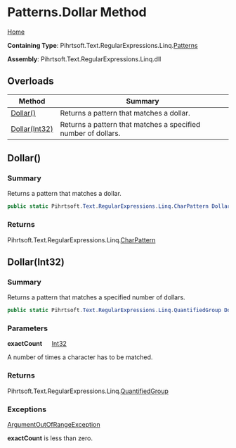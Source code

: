 # Patterns\.Dollar Method

[Home](../../../../../../README.md)

**Containing Type**: Pihrtsoft\.Text\.RegularExpressions\.Linq\.[Patterns](../README.md)

**Assembly**: Pihrtsoft\.Text\.RegularExpressions\.Linq\.dll

## Overloads

| Method | Summary |
| ------ | ------- |
| [Dollar()](#Pihrtsoft_Text_RegularExpressions_Linq_Patterns_Dollar) | Returns a pattern that matches a dollar\. |
| [Dollar(Int32)](#Pihrtsoft_Text_RegularExpressions_Linq_Patterns_Dollar_System_Int32_) | Returns a pattern that matches a specified number of dollars\. |

## Dollar\(\) <a name="Pihrtsoft_Text_RegularExpressions_Linq_Patterns_Dollar"></a>

### Summary

Returns a pattern that matches a dollar\.

```csharp
public static Pihrtsoft.Text.RegularExpressions.Linq.CharPattern Dollar()
```

### Returns

Pihrtsoft\.Text\.RegularExpressions\.Linq\.[CharPattern](../../CharPattern/README.md)

## Dollar\(Int32\) <a name="Pihrtsoft_Text_RegularExpressions_Linq_Patterns_Dollar_System_Int32_"></a>

### Summary

Returns a pattern that matches a specified number of dollars\.

```csharp
public static Pihrtsoft.Text.RegularExpressions.Linq.QuantifiedGroup Dollar(int exactCount)
```

### Parameters

**exactCount** &emsp; [Int32](https://docs.microsoft.com/en-us/dotnet/api/system.int32)

A number of times a character has to be matched\.

### Returns

Pihrtsoft\.Text\.RegularExpressions\.Linq\.[QuantifiedGroup](../../QuantifiedGroup/README.md)

### Exceptions

[ArgumentOutOfRangeException](https://docs.microsoft.com/en-us/dotnet/api/system.argumentoutofrangeexception)

**exactCount** is less than zero\.

